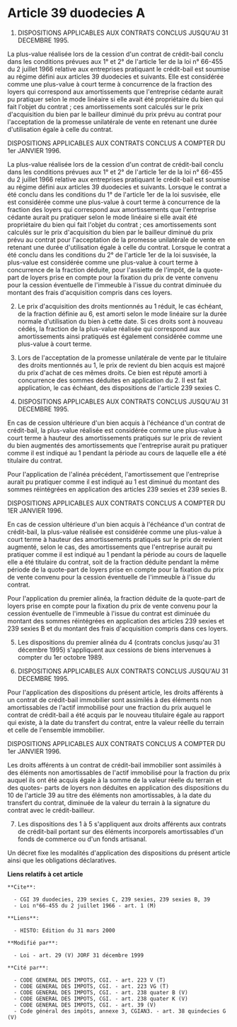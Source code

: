 # Article 39 duodecies A

1. DISPOSITIONS APPLICABLES AUX CONTRATS CONCLUS JUSQU'AU 31 DECEMBRE 1995.

La plus-value réalisée lors de la cession d'un contrat de crédit-bail conclu dans les conditions prévues aux 1° et 2° de
l'article 1er de la loi n° 66-455 du 2 juillet 1966 relative aux entreprises pratiquant le crédit-bail est soumise au régime
défini aux articles 39 duodecies et suivants. Elle est considérée comme une plus-value à court terme à concurrence de la
fraction des loyers qui correspond aux amortissements que l'entreprise cédante aurait pu pratiquer selon le mode linéaire si
elle avait été propriétaire du bien qui fait l'objet du contrat ; ces amortissements sont calculés sur le prix d'acquisition
du bien par le bailleur diminué du prix prévu au contrat pour l'acceptation de la promesse unilatérale de vente en retenant
une durée d'utilisation égale à celle du contrat.

DISPOSITIONS APPLICABLES AUX CONTRATS CONCLUS A COMPTER DU 1er JANVIER 1996.

La plus-value réalisée lors de la cession d'un contrat de crédit-bail conclu dans les conditions prévues aux 1° et 2° de
l'article 1er de la loi n° 66-455 du 2 juillet 1966 relative aux entreprises pratiquant le crédit-bail est soumise au régime
défini aux articles 39 duodecies et suivants. Lorsque le contrat a été conclu dans les conditions du 1° de l'article 1er de
la loi susvisée, elle est considérée comme une plus-value à court terme à concurrence de la fraction des loyers qui
correspond aux amortissements que l'entreprise cédante aurait pu pratiquer selon le mode linéaire si elle avait été
propriétaire du bien qui fait l'objet du contrat ; ces amortissements sont calculés sur le prix d'acquisition du bien par le
bailleur diminué du prix prévu au contrat pour l'acceptation de la promesse unilatérale de vente en retenant une durée
d'utilisation égale à celle du contrat. Lorsque le contrat a été conclu dans les conditions du 2° de l'article 1er de la loi
susvisée, la plus-value est considérée comme une plus-value à court terme à concurrence de la fraction déduite, pour
l'assiette de l'impôt, de la quote-part de loyers prise en compte pour la fixation du prix de vente convenu pour la cession
éventuelle de l'immeuble à l'issue du contrat diminuée du montant des frais d'acquisition compris dans ces loyers.

2. Le prix d'acquisition des droits mentionnés au 1 réduit, le cas échéant, de la fraction définie au 6, est amorti selon le
mode linéaire sur la durée normale d'utilisation du bien à cette date. Si ces droits sont à nouveau cédés, la fraction de la
plus-value réalisée qui correspond aux amortissements ainsi pratiqués est également considérée comme une plus-value à court
terme.

3. Lors de l'acceptation de la promesse unilatérale de vente par le titulaire des droits mentionnés au 1, le prix de revient
du bien acquis est majoré du prix d'achat de ces mêmes droits. Ce bien est réputé amorti à concurrence des sommes déduites en
application du 2. Il est fait application, le cas échéant, des dispositions de l'article 239 sexies C.

4. DISPOSITIONS APPLICABLES AUX CONTRATS CONCLUS JUSQU'AU 31 DECEMBRE 1995.

En cas de cession ultérieure d'un bien acquis à l'échéance d'un contrat de crédit-bail, la plus-value réalisée est considérée
comme une plus-value à court terme à hauteur des amortissements pratiqués sur le prix de revient du bien augmentés des
amortissements que l'entreprise aurait pu pratiquer comme il est indiqué au 1 pendant la période au cours de laquelle elle a
été titulaire du contrat.

Pour l'application de l'alinéa précédent, l'amortissement que l'entreprise aurait pu pratiquer comme il est indiqué au 1 est
diminué du montant des sommes réintégrées en application des articles 239 sexies et 239 sexies B.

DISPOSITIONS APPLICABLES AUX CONTRATS CONCLUS A COMPTER DU 1ER JANVIER 1996.

En cas de cession ultérieure d'un bien acquis à l'échéance d'un contrat de crédit-bail, la plus-value réalisée est considérée
comme une plus-value à court terme à hauteur des amortissements pratiqués sur le prix de revient augmenté, selon le cas, des
amortissements que l'entreprise aurait pu pratiquer comme il est indiqué au 1 pendant la période au cours de laquelle elle a
été titulaire du contrat, soit de la fraction déduite pendant la même période de la quote-part de loyers prise en compte pour
la fixation du prix de vente convenu pour la cession éventuelle de l'immeuble à l'issue du contrat.

Pour l'application du premier alinéa, la fraction déduite de la quote-part de loyers prise en compte pour la fixation du prix
de vente convenu pour la cession éventuelle de l'immeuble à l'issue du contrat est diminuée du montant des sommes réintégrées
en application des articles 239 sexies et 239 sexies B et du montant des frais d'acquisition compris dans ces loyers.

5. Les dispositions du premier alinéa du 4 (contrats conclus jusqu'au 31 décembre 1995) s'appliquent aux cessions de biens
intervenues à compter du 1er octobre 1989.

6. DISPOSITIONS APPLICABLES AUX CONTRATS CONCLUS JUSQU'AU 31 DECEMBRE 1995.

Pour l'application des dispositions du présent article, les droits afférents à un contrat de crédit-bail immobilier sont
assimilés à des éléments non amortissables de l'actif immobilisé pour une fraction du prix auquel le contrat de crédit-bail a
été acquis par le nouveau titulaire égale au rapport qui existe, à la date du transfert du contrat, entre la valeur réelle du
terrain et celle de l'ensemble immobilier.

DISPOSITIONS APPLICABLES AUX CONTRATS CONCLUS A COMPTER DU 1er JANVIER 1996.

Les droits afférents à un contrat de crédit-bail immobilier sont assimilés à des éléments non amortissables de l'actif
immobilisé pour la fraction du prix auquel ils ont été acquis égale à la somme de la valeur réelle du terrain et des quotes-
parts de loyers non déduites en application des dispositions du 10 de l'article 39 au titre des éléments non amortissables, à
la date du transfert du contrat, diminuée de la valeur du terrain à la signature du contrat avec le crédit-bailleur.

7. Les dispositions des 1 à 5 s'appliquent aux droits afférents aux contrats de crédit-bail portant sur des éléments
incorporels amortissables d'un fonds de commerce ou d'un fonds artisanal.

Un décret fixe les modalités d'application des dispositions du présent article ainsi que les obligations déclaratives.

**Liens relatifs à cet article**

	**Cite**:

	  - CGI 39 duodecies, 239 sexies C, 239 sexies, 239 sexies B, 39
	  - Loi n°66-455 du 2 juillet 1966 - art. 1 (M)

	**Liens**:

	  - HISTO: Edition du 31 mars 2000

	**Modifié par**:

	  - Loi - art. 29 (V) JORF 31 décembre 1999

	**Cité par**:

	  - CODE GENERAL DES IMPOTS, CGI. - art. 223 V (T)
	  - CODE GENERAL DES IMPOTS, CGI. - art. 223 VG (T)
	  - CODE GENERAL DES IMPOTS, CGI. - art. 238 quater B (V)
	  - CODE GENERAL DES IMPOTS, CGI. - art. 238 quater K (V)
	  - CODE GENERAL DES IMPOTS, CGI. - art. 39 (V)
	  - Code général des impôts, annexe 3, CGIAN3. - art. 38 quindecies G (V)
